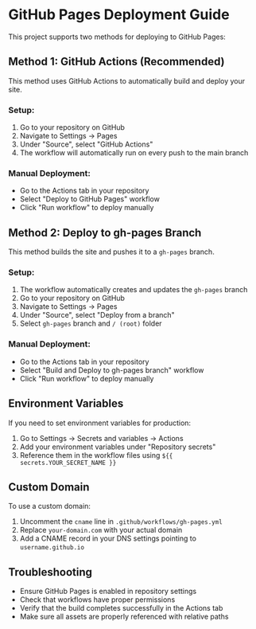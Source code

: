 
# GitHub Pages Deployment Guide

This project supports two methods for deploying to GitHub Pages:

## Method 1: GitHub Actions (Recommended)

This method uses GitHub Actions to automatically build and deploy your site.

### Setup:
1. Go to your repository on GitHub
2. Navigate to Settings → Pages
3. Under "Source", select "GitHub Actions"
4. The workflow will automatically run on every push to the main branch

### Manual Deployment:
- Go to the Actions tab in your repository
- Select "Deploy to GitHub Pages" workflow
- Click "Run workflow" to deploy manually

## Method 2: Deploy to gh-pages Branch

This method builds the site and pushes it to a `gh-pages` branch.

### Setup:
1. The workflow automatically creates and updates the `gh-pages` branch
2. Go to your repository on GitHub
3. Navigate to Settings → Pages
4. Under "Source", select "Deploy from a branch"
5. Select `gh-pages` branch and `/ (root)` folder

### Manual Deployment:
- Go to the Actions tab in your repository
- Select "Build and Deploy to gh-pages branch" workflow
- Click "Run workflow" to deploy manually

## Environment Variables

If you need to set environment variables for production:

1. Go to Settings → Secrets and variables → Actions
2. Add your environment variables under "Repository secrets"
3. Reference them in the workflow files using `${{ secrets.YOUR_SECRET_NAME }}`

## Custom Domain

To use a custom domain:

1. Uncomment the `cname` line in `.github/workflows/gh-pages.yml`
2. Replace `your-domain.com` with your actual domain
3. Add a CNAME record in your DNS settings pointing to `username.github.io`

## Troubleshooting

- Ensure GitHub Pages is enabled in repository settings
- Check that workflows have proper permissions
- Verify that the build completes successfully in the Actions tab
- Make sure all assets are properly referenced with relative paths
